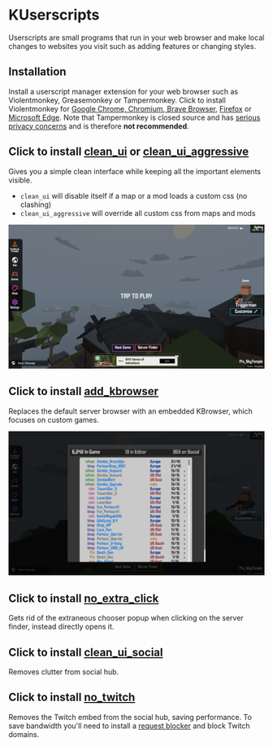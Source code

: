 # KUserscripts

Userscripts are small programs that run in your web browser and make local changes to websites you visit such as adding features or changing styles.

## Installation

Install a userscript manager extension for your web browser such as Violentmonkey, Greasemonkey or Tampermonkey. Click to install Violentmonkey for [Google Chrome, Chromium, Brave Browser](https://chrome.google.com/webstore/detail/violentmonkey/jinjaccalgkegednnccohejagnlnfdag), [Firefox](https://addons.mozilla.org/en-US/firefox/addon/violentmonkey/) or [Microsoft Edge](https://microsoftedge.microsoft.com/addons/detail/violentmonkey/eeagobfjdenkkddmbclomhiblgggliao). Note that Tampermonkey is closed source and has [serious privacy concerns](https://www.reddit.com/r/firefox/comments/6hs59w/tampermonkey_has_google_analytics_enabled_by/) and is therefore **not recommended**.


## Click to install [clean_ui](https://github.com/Infinitifall/KUserscripts/raw/main/scripts/clean_ui.user.js) or [clean_ui_aggressive](https://github.com/Infinitifall/KUserscripts/raw/main/scripts/clean_ui_aggressive.user.js)

Gives you a simple clean interface while keeping all the important elements visible.
    
- `clean_ui` will disable itself if a map or a mod loads a custom css (no clashing)
- `clean_ui_aggressive` will override all custom css from maps and mods


![Screenshot of clean_ui in action](assets/clean_ui.png)


## Click to install [add_kbrowser](https://github.com/Infinitifall/KUserscripts/raw/main/scripts/add_kbrowser.user.js)

Replaces the default server browser with an embedded KBrowser, which focuses on custom games.

![Screenshot of kbrowser in action](assets/kbrowser.png)


## Click to install [no_extra_click](https://github.com/Infinitifall/KUserscripts/raw/main/scripts/no_extra_click.user.js)

Gets rid of the extraneous chooser popup when clicking on the server finder, instead directly opens it.


## Click to install [clean_ui_social](https://github.com/Infinitifall/KUserscripts/raw/main/scripts/clean_ui_social.user.js)

Removes clutter from social hub.


## Click to install [no_twitch](https://github.com/Infinitifall/KUserscripts/raw/main/scripts/no_twitch.user.js)

Removes the Twitch embed from the social hub, saving performance. To save bandwidth you'll need to install a [request blocker](https://addons.mozilla.org/en-US/firefox/addon/request-blocker-we/) and block Twitch domains.
